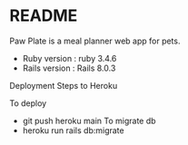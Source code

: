 # README

Paw Plate is a meal planner web app for pets. 

* Ruby version : ruby 3.4.6
* Rails version : Rails 8.0.3

[//]: # (* System dependencies)

[//]: # ()
[//]: # (* Configuration)

[//]: # ()
[//]: # (* Database creation)

[//]: # ()
[//]: # (* Database initialization)

[//]: # ()
[//]: # (* How to run the test suite)

[//]: # ()
[//]: # (* Services &#40;job queues, cache servers, search engines, etc.&#41;)

[//]: # ()
[//]: # (* Deployment instructions)

[//]: # ()
[//]: # (* ...)

Deployment Steps to Heroku

To deploy
* git push heroku main 
To migrate db
* heroku run rails db:migrate
